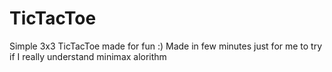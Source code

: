 # TicTacToe
Simple 3x3 TicTacToe made for fun :)
Made in few minutes just for me to try if I really understand minimax alorithm
